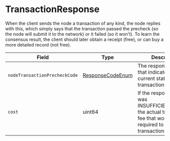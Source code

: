 # TransactionResponse

When the client sends the node a transaction of any kind, the node replies with this, which simply says that the transaction passed the precheck (so the node will submit it to the network) or it failed (so it won't). To learn the consensus result, the client should later obtain a receipt (free), or can buy a more detailed record (not free).

| Field                         | Type                                | Description                                                                                                                   |
| ----------------------------- | ----------------------------------- | ----------------------------------------------------------------------------------------------------------------------------- |
| `nodeTransactionPrecheckCode` | [ResponseCodeEnum](responsecode.md) | The response code that indicates the current status of the transaction.                                                       |
| `cost`                        | uint64                              | If the response code was INSUFFICIENT\_TX\_FEE, the actual transaction fee that would be required to execute the transaction. |
